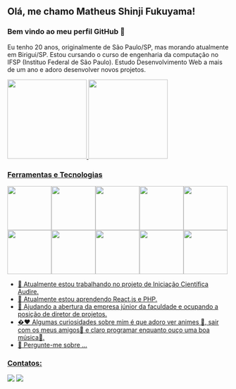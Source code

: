 ## Olá, me chamo Matheus Shinji Fukuyama! 
### Bem vindo ao meu perfil GitHub 👋

Eu tenho 20 anos, originalmente de São Paulo/SP, mas morando atualmente em Birigui/SP. Estou cursando o curso de engenharia da computação no IFSP (Instituo Federal de São Paulo). Estudo Desenvolvimento Web a mais de um ano e adoro desenvolver novos projetos.

<div>
<a href="https://github.com/MatheusFukuyama">
<img height="180em" src="https://github-readme-stats.vercel.app/api/top-langs/?username=MatheusFukuyama&layout=compact&langs_count=7&theme=dracula"/>
<img height="180em" src="https://github-readme-stats.vercel.app/api?username=MatheusFukuyama&show_icons=true&theme=dracula&include_all_commits=true&count_private=true"/>
</div>

### Ferramentas e Tecnologias

<img src="https://cdn.jsdelivr.net/gh/devicons/devicon/icons/html5/html5-original.svg" style="height: 100px"/><img src="https://cdn.jsdelivr.net/gh/devicons/devicon/icons/css3/css3-original.svg" style="height: 100px"/><img src="https://cdn.jsdelivr.net/gh/devicons/devicon/icons/javascript/javascript-original.svg" style="height: 100px"/><img src="https://cdn.jsdelivr.net/gh/devicons/devicon/icons/nodejs/nodejs-original.svg" style="height: 100px"/><img src="https://cdn.jsdelivr.net/gh/devicons/devicon/icons/sequelize/sequelize-original.svg" style="height: 100px"/><img src="https://cdn.jsdelivr.net/gh/devicons/devicon/icons/mysql/mysql-original.svg" style="height: 100px"/><img src="https://cdn.jsdelivr.net/gh/devicons/devicon/icons/express/express-original.svg" style="height: 100px"/><img src="https://cdn.jsdelivr.net/gh/devicons/devicon/icons/git/git-original.svg" style="height: 100px"/><img src="https://cdn.jsdelivr.net/gh/devicons/devicon/icons/github/github-original.svg" style="height: 100px"/><img src="https://cdn.jsdelivr.net/gh/devicons/devicon/icons/postgresql/postgresql-original.svg" style="height: 100px"/>

- 🔭 Atualmente estou trabalhando no projeto de Iniciação Científica Audire.
- 🌱 Atualmente estou aprendendo React.js e PHP.
- 👯 Ajudando a abertura da empresa júnior da faculdade e ocupando a posição de diretor de projetos.
- �:heart: Algumas curiosidades sobre mim é que adoro ver animes :movie_camera:, sair com os meus amigos:dancers: e claro programar
     enquanto ouço uma boa música:musical_note:.
- 💬 Pergunte-me sobre ...
 
          
 ### Contatos:

<div>
<a href = "mailto:matheuss.fukuyama@gmail.com"><img src="https://img.shields.io/badge/Gmail-D14836?style=for-the-badge&logo=gmail&logoColor=white" target="_blank"></a>
<a href="https://www.linkedin.com/in/matheus-fukuyama-52317416b/" target="_blank"><img src="https://img.shields.io/badge/-LinkedIn-%230077B5?style=for-the-badge&logo=linkedin&logoColor=white" target="_blank"></a>   
</div>


